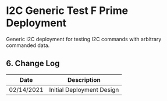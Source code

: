 # I2C Generic Test F Prime Deployment

Generic I2C deployment for testing I2C commands with arbitrary commanded data.

## 6. Change Log

Date | Description
---- | -----------
02/14/2021 | Initial Deployment Design

